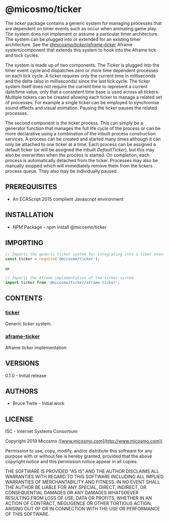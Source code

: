 # @micosmo/ticker

The *ticker* package contains a generic system for managing processes that are dependent on timer events such as occur when animating game play. The system does not implement or assume a particular timer architecture. The system can be plugged into or extended for an existing timer architecture. See the [*@micosmo/ticker/aframe-ticker*](./md/aframe-ticker.md) Aframe system/component that extends this system to hook into the Aframe tick and tock cycles.

The system is made up of two components. The *Ticker* is plugged into the timer event cycle and dispatches zero or more time dependent processes on each tick cycle. A ticker requires only the current time in milliseconds and the delta (also in milliseconds) since the last tick cycle. The ticker system itself does not require the current time to represent a current date/time value, only that a consistent time base is used across all tickers. Multiple tickers can be created allowing each ticker to manage a related set of processes. For example a single ticker can be employed to synchronise sound effects and visual animation. Pausing the ticker pauses the related processes.

The second component is the ticker process. This can simply be a generator function that manages the full life cycle of the process or can be more declarative using a combination of the inbuilt process construction services. A process can be created and started many times although it can only be attached to one ticker at a time. Each process can be assigned a default ticker (or will be assigned the inbuilt *DefaultTicker*), but this may also be overwritten when the process is started. On completion, each process is automatically detached from the ticker. Processes may also be manually stopped which will immediately remove them from the tickers process queue. They also may be individually paused.

## PREREQUISITES

* An ECAScript 2015 complient Javascript environment

## INSTALLATION

* NPM Package - npm install @micosmo/ticker

## IMPORTING

```javascript
// Imports the generic ticker system for integrating into a timer event cycle 
const ticker = require('@micosmo/ticker');
```
or

```javascript
// Imports the Aframe implementation of the ticker system
import ticker from '@micosmo/ticker/aframe-ticker';
```

## CONTENTS

### [ticker](md/ticker.md)

Generic *ticker* system.

### [aframe-ticker](md/aframe-ticker.md)

Aframe *ticker* implementation

## VERSIONS

0.1.0 - Initial release

## AUTHORS

* Bruce Twite - Initial work

## LICENSE

ISC - Internet Systems Consortium

Copyright 2019 Micosmo ([www.micosmo.com](http://www.micosmo.com))

Permission to use, copy, modify, and/or distribute this software for any purpose with or without fee is hereby granted, provided that the above copyright notice and this permission notice appear in all copies.

THE SOFTWARE IS PROVIDED "AS IS" AND THE AUTHOR DISCLAIMS ALL WARRANTIES WITH REGARD TO THIS SOFTWARE INCLUDING ALL IMPLIED WARRANTIES OF MERCHANTABILITY AND FITNESS. IN NO EVENT SHALL THE AUTHOR BE LIABLE FOR ANY SPECIAL, DIRECT, INDIRECT, OR CONSEQUENTIAL DAMAGES OR ANY DAMAGES WHATSOEVER RESULTING FROM LOSS OF USE, DATA OR PROFITS, WHETHER IN AN ACTION OF CONTRACT, NEGLIGENCE OR OTHER TORTIOUS ACTION, ARISING OUT OF OR IN CONNECTION WITH THE USE OR PERFORMANCE OF THIS SOFTWARE.
